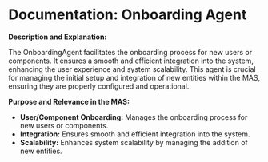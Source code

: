 # Documentation: Onboarding Agent

**Description and Explanation:**

The OnboardingAgent facilitates the onboarding process for new users or components. It ensures a smooth and efficient integration into the system, enhancing the user experience and system scalability. This agent is crucial for managing the initial setup and integration of new entities within the MAS, ensuring they are properly configured and operational.

**Purpose and Relevance in the MAS:**

- **User/Component Onboarding:** Manages the onboarding process for new users or components.
- **Integration:** Ensures smooth and efficient integration into the system.
- **Scalability:** Enhances system scalability by managing the addition of new entities.